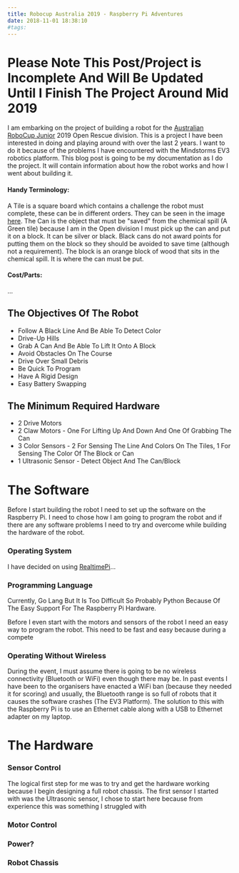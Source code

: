 ```yaml
---
title: Robocup Australia 2019 - Raspberry Pi Adventures
date: 2018-11-01 18:38:10
#tags:
---
```


# Please Note This Post/Project is Incomplete And Will Be Updated Until I Finish The Project Around Mid 2019

I am embarking on the project of building a robot for the [Australian RoboCup Junior](https://www.robocupjunior.org.au/rescue) 2019 Open Rescue division. This is a project I have been interested in doing and playing around with over the last 2 years. I want to do it because of the problems I have encountered with the Mindstorms EV3 robotics platform. This blog post is going to be my documentation as I do the project. It will contain information about how the robot works and how I went about building it.

#### Handy Terminology:
A Tile is a square board which contains a challenge the robot must complete, these can be in different orders. They can be seen in the image [here](https://www.robocupjunior.org.au/sites/default/files/pictures/tn_14.jpg).
The Can is the object that must be "saved" from the chemical spill (A Green tile) because I am in the Open division I must pick up the can and put it on a block. It can be silver or black. Black cans do not award points for putting them on the block so they should be avoided to save time (although not a requirement).
The block is an orange block of wood that sits in the chemical spill. It is where the can must be put.

#### Cost/Parts:
...

## The Objectives Of The Robot
* Follow A Black Line And Be Able To Detect Color
* Drive-Up Hills
* Grab A Can And Be Able To Lift It Onto A Block
* Avoid Obstacles On The Course
* Drive Over Small Debris
* Be Quick To Program
* Have A Rigid Design
* Easy Battery Swapping

## The Minimum Required Hardware
* 2 Drive Motors
* 2 Claw Motors - One For Lifting Up And Down And One Of Grabbing The Can
* 3 Color Sensors - 2 For Sensing The Line And Colors On The Tiles, 1 For Sensing The Color Of The Block or Can
* 1 Ultrasonic Sensor - Detect Object And The Can/Block

# The Software
Before I start building the robot I need to set up the software on the Raspberry Pi. I need to chose how I am going to program the robot and if there are any software problems I need to try and overcome while building the hardware of the robot.
### Operating System
I have decided on using [RealtimePi](https://github.com/guysoft/RealtimePi)...


### Programming Language
Currently, Go Lang But It Is Too Difficult So Probably Python Because Of The Easy Support For The Raspberry Pi Hardware.

Before I even start with the motors and sensors of the robot I need an easy way to program the robot. This need to be fast and easy because during a compete

### Operating Without Wireless
During the event, I must assume there is going to be no wireless connectivity (Bluetooth or WiFi) even though there may be. In past events I have been to the organisers have enacted a WiFi ban (because they needed it for scoring) and usually, the Bluetooth range is so full of robots that it causes the software crashes (The EV3 Platform). The solution to this with the Raspberry Pi is to use an Ethernet cable along with a USB to Ethernet adapter on my laptop.

# The Hardware

### Sensor Control
The logical first step for me was to try and get the hardware working because I begin designing a full robot chassis. The first sensor I started with was the Ultrasonic sensor, I chose to start here because from experience this was something I struggled with

### Motor Control


### Power?


### Robot Chassis
